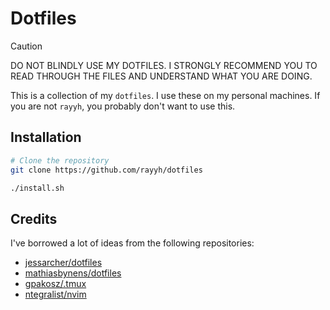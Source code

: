 # Dotfiles

> [!CAUTION]
> DO NOT BLINDLY USE MY DOTFILES. I STRONGLY RECOMMEND YOU TO READ THROUGH THE FILES AND UNDERSTAND WHAT YOU ARE DOING.

This is a collection of my `dotfiles`. I use these on my personal machines. If you are not `rayyh`, you probably don't want to use this.

## Installation

```bash
# Clone the repository
git clone https://github.com/rayyh/dotfiles

./install.sh
```

## Credits

I've borrowed a lot of ideas from the following repositories:

- [jessarcher/dotfiles](https://github.com/jessarcher/dotfiles)
- [mathiasbynens/dotfiles](https://github.com/mathiasbynens/dotfiles)
- [gpakosz/.tmux](https://github.com/gpakosz/.tmux)
- [ntegralist/nvim](https://github.com/Integralist/nvim)
